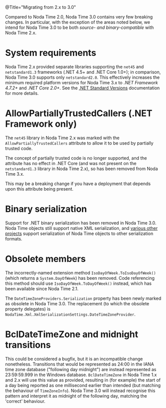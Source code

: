 @Title="Migrating from 2.x to 3.0"

Compared to Noda Time 2.0, Noda Time 3.0 contains very few breaking changes. In particular, with the exception of the areas
noted below, we intend for Noda Time 3.0 to be both *source- and binary-compatible* with Noda Time 2.x.

System requirements
====

Noda Time 2.x provided separate libraries supporting the `net45` and `netstandard1.3` frameworks (.NET 4.5+ and .NET Core 1.0+);
in comparison, Noda Time 3.0 supports only `netstandard2.0`. This effectively increases the minimum required platform versions for
Noda Time 3.x to *.NET Framework 4.7.2+* and *.NET Core 2.0+*.  See the [.NET Standard
Versions](https://github.com/dotnet/standard/blob/master/docs/versions.md) documentation for more details.

AllowPartiallyTrustedCallers (.NET Framework only)
====

The `net45` library in Noda Time 2.x was marked with the `AllowPartiallyTrustedCallers` attribute to allow it to be used by
partially trusted code.

The concept of partially trusted code is no longer supported, and the attribute has no effect in .NET Core (and was not present on
the `netstandard1.3` library in Noda Time 2.x), so has been removed from Noda Time 3.x.

This may be a breaking change if you have a deployment that depends upon this attribute being present.

Binary serialization
====

Support for .NET binary serialization has been removed in Noda Time 3.0. Noda Time objects still support native XML serialization,
and [various other projects](https://nodatime.org/serialization/api/) support serialization of Noda Time objects to other
serialization formats.

Obsolete members
====

The incorrectly-named extension method `IsoDayOfWeek.ToIsoDayOfWeek()` (which returns a `System.DayOfWeek`) has been removed. Code
referencing this method should use `IsoDayOfWeek.ToDayOfWeek()` instead, which has been available since Noda Time 2.1.

The `DateTimeZoneProviders.Serialization` property has been newly marked as obsolete in Noda Time 3.0. The replacement (to which
the obsolete property delegates) is `NodaTime.Xml.XmlSerializationSettings.DateTimeZoneProvider`.

BclDateTimeZone and midnight transitions
====

This could be considered a bugfix, but it is an incompatible change nonetheless. Transitions that would be represented as 24:00 in
the IANA time zone database ("following day midnight") are instead represented as 23:59:59.999 in the Windows database.
`BclDateTimeZone` in Noda Time 1.x and 2.x will use this value as provided, resulting in (for example) the start of a day being
reported as one millisecond earlier than intended (but matching the behaviour of `TimeZoneInfo`). Noda Time 3.0 will instead
recognise this pattern and interpret it as midnight of the following day, matching the 'correct' behaviour.
